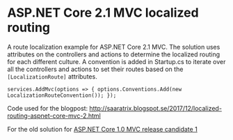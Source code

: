 # ASP.NET Core 2.1 MVC localized routing

A route localization example for ASP.NET Core 2.1 MVC. 
The solution uses attributes on the controllers and actions to determine the localized routing for each different culture. 
A convention is added in Startup.cs to iterate over all the controllers and actions to set their routes based on the `[LocalizationRoute]` attributes. 

`services.AddMvc(options => { options.Conventions.Add(new LocalizationRouteConvention()); });`

Code used for the blogpost: http://saaratrix.blogspot.se/2017/12/localized-routing-aspnet-core-mvc-2.html

For the old solution for [ASP.NET Core 1.0 MVC release candidate 1](https://github.com/asp.net-core-mvc-localized-routing/tree/core-1.0-rc-1)

